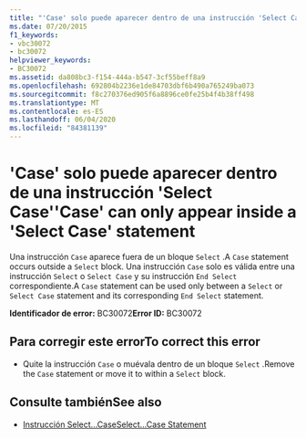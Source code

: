 ```yaml
---
title: "'Case' solo puede aparecer dentro de una instrucción 'Select Case'"
ms.date: 07/20/2015
f1_keywords:
- vbc30072
- bc30072
helpviewer_keywords:
- BC30072
ms.assetid: da808bc3-f154-444a-b547-3cf55beff8a9
ms.openlocfilehash: 692804b2236e1de84703dbf6b490a765249ba073
ms.sourcegitcommit: f8c270376ed905f6a8896ce0fe25b4f4b38ff498
ms.translationtype: MT
ms.contentlocale: es-ES
ms.lasthandoff: 06/04/2020
ms.locfileid: "84381139"
---
```

# <a name="case-can-only-appear-inside-a-select-case-statement"></a><span data-ttu-id="baa23-102">'Case' solo puede aparecer dentro de una instrucción 'Select Case'</span><span class="sxs-lookup"><span data-stu-id="baa23-102">'Case' can only appear inside a 'Select Case' statement</span></span>
<span data-ttu-id="baa23-103">Una instrucción `Case` aparece fuera de un bloque `Select` .</span><span class="sxs-lookup"><span data-stu-id="baa23-103">A `Case` statement occurs outside a `Select` block.</span></span> <span data-ttu-id="baa23-104">Una instrucción `Case` solo es válida entre una instrucción `Select` o `Select Case` y su instrucción `End Select` correspondiente.</span><span class="sxs-lookup"><span data-stu-id="baa23-104">A `Case` statement can be used only between a `Select` or `Select Case` statement and its corresponding `End Select` statement.</span></span>  
  
 <span data-ttu-id="baa23-105">**Identificador de error:** BC30072</span><span class="sxs-lookup"><span data-stu-id="baa23-105">**Error ID:** BC30072</span></span>  
  
## <a name="to-correct-this-error"></a><span data-ttu-id="baa23-106">Para corregir este error</span><span class="sxs-lookup"><span data-stu-id="baa23-106">To correct this error</span></span>  
  
- <span data-ttu-id="baa23-107">Quite la instrucción `Case` o muévala dentro de un bloque `Select` .</span><span class="sxs-lookup"><span data-stu-id="baa23-107">Remove the `Case` statement or move it to within a `Select` block.</span></span>  
  
## <a name="see-also"></a><span data-ttu-id="baa23-108">Consulte también</span><span class="sxs-lookup"><span data-stu-id="baa23-108">See also</span></span>

- [<span data-ttu-id="baa23-109">Instrucción Select...Case</span><span class="sxs-lookup"><span data-stu-id="baa23-109">Select...Case Statement</span></span>](../language-reference/statements/select-case-statement.md)
